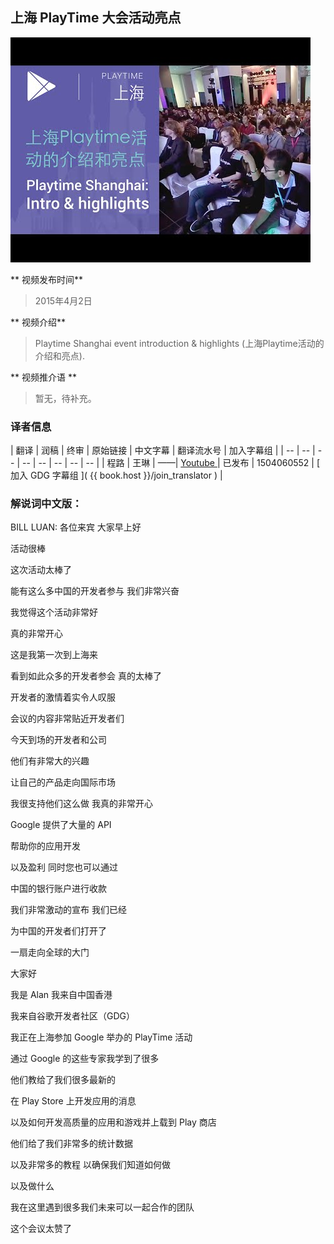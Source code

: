 ## 上海 PlayTime 大会活动亮点

![video_screenshot](images/r86-P_HOyac.jpg)  

** 视频发布时间**
 
> 2015年4月2日

** 视频介绍**

>  Playtime Shanghai event introduction & highlights (上海Playtime活动的介绍和亮点).

** 视频推介语 **

>  暂无，待补充。


### 译者信息

| 翻译 | 润稿 | 终审 | 原始链接 | 中文字幕 |  翻译流水号  |  加入字幕组  |
| -- | -- | -- | -- | -- |  -- | -- | -- |
| 程路 | 王琳 | ——| [ Youtube ]( https://www.youtube.com/watch?v=r86-P_HOyac )  |  已发布  | 1504060552 | [ 加入 GDG 字幕组 ]( {{ book.host }}/join_translator )  |


### 解说词中文版：

BILL LUAN: 各位来宾  大家早上好

活动很棒

这次活动太棒了

能有这么多中国的开发者参与  我们非常兴奋

我觉得这个活动非常好

真的非常开心

这是我第一次到上海来

看到如此众多的开发者参会  真的太棒了

开发者的激情着实令人叹服

会议的内容非常贴近开发者们

今天到场的开发者和公司

他们有非常大的兴趣

让自己的产品走向国际市场

我很支持他们这么做  我真的非常开心

Google 提供了大量的 API 

帮助你的应用开发

以及盈利  同时您也可以通过

中国的银行账户进行收款

我们非常激动的宣布  我们已经

为中国的开发者们打开了

一扇走向全球的大门

大家好

我是 Alan  我来自中国香港

我来自谷歌开发者社区（GDG）

我正在上海参加 Google 举办的 PlayTime 活动

通过 Google 的这些专家我学到了很多

他们教给了我们很多最新的

在 Play Store 上开发应用的消息

以及如何开发高质量的应用和游戏并上载到 Play 商店

他们给了我们非常多的统计数据

以及非常多的教程  以确保我们知道如何做

以及做什么

我在这里遇到很多我们未来可以一起合作的团队

这个会议太赞了

